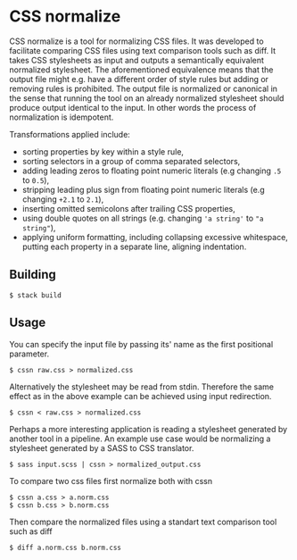 # CSS normalize

CSS normalize is a tool for normalizing CSS files.
It was developed to facilitate comparing CSS files using text comparison tools such as diff.
It takes CSS stylesheets as input and outputs a semantically equivalent normalized stylesheet.
The aforementioned equivalence means that the output file might e.g. have a different order of style rules but adding or removing rules is prohibited.
The output file is normalized or canonical in the sense that running the tool on an already normalized stylesheet should produce output identical to the input.
In other words the process of normalization is idempotent.

Transformations applied include:

- sorting properties by key within a style rule,
- sorting selectors in a group of comma separated selectors,
- adding leading zeros to floating point numeric literals (e.g changing `.5` to `0.5`),
- stripping leading plus sign from floating point numeric literals (e.g changing `+2.1` to `2.1`),
- inserting omitted semicolons after trailing CSS properties,
- using double quotes on all strings (e.g. changing `'a string'` to `"a string"`),
- applying uniform formatting, including collapsing excessive whitespace, putting each property in a separate line, aligning indentation.

## Building

```console
$ stack build
```

## Usage

You can specify the input file by passing its' name as the first positional parameter.

```console
$ cssn raw.css > normalized.css
```

Alternatively the stylesheet may be read from stdin.
Therefore the same effect as in the above example can be achieved using input redirection.

```console
$ cssn < raw.css > normalized.css
```

Perhaps a more interesting application is reading a stylesheet generated by another tool in a pipeline.
An example use case would be normalizing a stylesheet generated by a SASS to CSS translator.

```console
$ sass input.scss | cssn > normalized_output.css
```

To compare two css files first normalize both with cssn

```console
$ cssn a.css > a.norm.css
$ cssn b.css > b.norm.css
```

Then compare the normalized files using a standart text comparison tool such as diff

```console
$ diff a.norm.css b.norm.css
```
